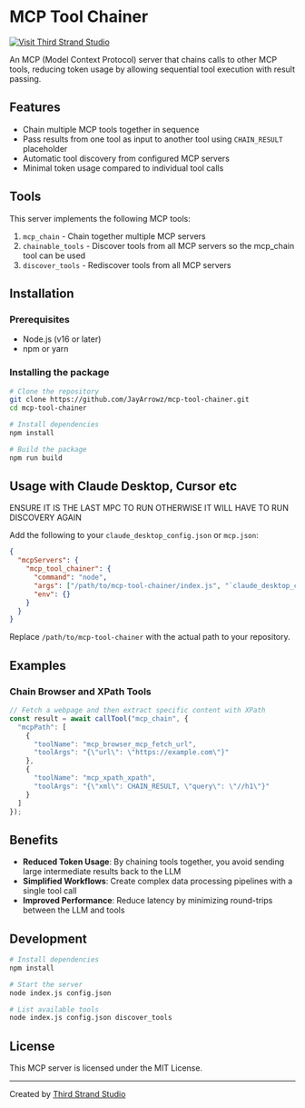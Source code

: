 # MCP Tool Chainer

[![Visit Third Strand Studio](https://img.shields.io/badge/Visit-Third%20Strand%20Studio-blue)](https://thirdstrandstudio.com)

An MCP (Model Context Protocol) server that chains calls to other MCP tools, reducing token usage by allowing sequential tool execution with result passing.

## Features

- Chain multiple MCP tools together in sequence
- Pass results from one tool as input to another tool using `CHAIN_RESULT` placeholder
- Automatic tool discovery from configured MCP servers
- Minimal token usage compared to individual tool calls

## Tools

This server implements the following MCP tools:

1. `mcp_chain` - Chain together multiple MCP servers
2. `chainable_tools` - Discover tools from all MCP servers so the mcp_chain tool can be used
3. `discover_tools` - Rediscover tools from all MCP servers

## Installation

### Prerequisites

* Node.js (v16 or later)
* npm or yarn

### Installing the package

```bash
# Clone the repository
git clone https://github.com/JayArrowz/mcp-tool-chainer.git
cd mcp-tool-chainer

# Install dependencies
npm install

# Build the package
npm run build
```

## Usage with Claude Desktop, Cursor etc

ENSURE IT IS THE LAST MPC TO RUN OTHERWISE IT WILL HAVE TO RUN DISCOVERY AGAIN

Add the following to your `claude_desktop_config.json` or `mcp.json`:

```json
{
  "mcpServers": {
    "mcp_tool_chainer": {
      "command": "node",
      "args": ["/path/to/mcp-tool-chainer/index.js", "`claude_desktop_config.json` or `mcp.json`"],
      "env": {}
    }
  }
}
```

Replace `/path/to/mcp-tool-chainer` with the actual path to your repository.

## Examples

### Chain Browser and XPath Tools

```javascript
// Fetch a webpage and then extract specific content with XPath
const result = await callTool("mcp_chain", { 
  "mcpPath": [
    {
      "toolName": "mcp_browser_mcp_fetch_url",
      "toolArgs": "{\"url\": \"https://example.com\"}"
    },
    {
      "toolName": "mcp_xpath_xpath",
      "toolArgs": "{\"xml\": CHAIN_RESULT, \"query\": \"//h1\"}"
    }
  ]
});
```


## Benefits

- **Reduced Token Usage**: By chaining tools together, you avoid sending large intermediate results back to the LLM
- **Simplified Workflows**: Create complex data processing pipelines with a single tool call
- **Improved Performance**: Reduce latency by minimizing round-trips between the LLM and tools

## Development

```bash
# Install dependencies
npm install

# Start the server
node index.js config.json

# List available tools
node index.js config.json discover_tools
```

## License

This MCP server is licensed under the MIT License.

---

Created by [Third Strand Studio](https://thirdstrandstudio.com)
